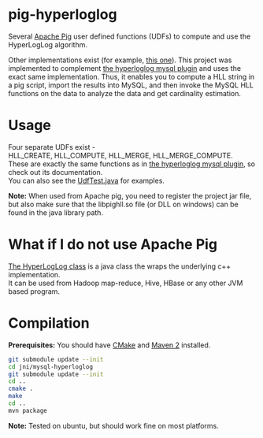 pig-hyperloglog
===============

Several [Apache Pig](http://pig.apache.org/) user defined functions (UDFs) to compute and use the HyperLogLog algorithm.  
  
Other implementations exist (for example, [this one](http://datafu.incubator.apache.org/docs/datafu/guide/estimation.html)). This project was implemented to complement [the hyperloglog mysql plugin](https://github.com/amirtuval/mysql-hyperloglog) and uses the exact same implementation. Thus, it enables you to compute a HLL string in a pig script, import the results into MySQL, and then invoke the MySQL HLL functions on the data to analyze the data and get cardinality estimation.

Usage
=====

Four separate UDFs exist -  
HLL_CREATE, HLL_COMPUTE, HLL_MERGE, HLL_MERGE_COMPUTE.  
These are exactly the same functions as in [the hyperloglog mysql plugin](https://github.com/amirtuval/mysql-hyperloglog), so check out its documentation.  
You can also see the [UdfTest.java](src/test/java/com/amirtuval/pighll/udf/UdfTest.java) for examples.  
  
**Note:** When used from Apache pig, you need to register the project jar file, but also make sure that the libpighll.so file (or DLL on windows) can be found in the java library path.

What if I do not use Apache Pig
===============================

[The HyperLogLog class](src/main/java/com/amirtuval/pighll/HyperLogLog.java) is a java class the wraps the underlying c++ implementation.  
It can be used from Hadoop map-reduce, Hive, HBase or any other JVM based program.

Compilation
===========

**Prerequisites:** You should have [CMake](http://www.cmake.org) and [Maven 2](http://maven.apache.org/) installed.  

```bash
git submodule update --init
cd jni/mysql-hyperloglog
git submodule update --init
cd ..
cmake .
make
cd ..
mvn package
```

**Note:** Tested on ubuntu, but should work fine on most platforms.
